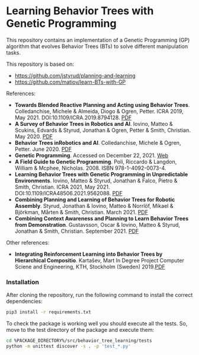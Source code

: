 # Learning Behavior Trees with Genetic Programming

This repository contains an implementation of a Genetic Programming (GP) algorithm 
that evolves Behavior Trees (BTs) to solve different manipulation tasks.

This repository is based on:
* https://github.com/jstyrud/planning-and-learning
* https://github.com/matiov/learn-BTs-with-GP

References:
* __Towards Blended Reactive Planning and Acting using Behavior Trees__.
  Colledanchise, Michele & Almeida, Diogo & Ogren, Petter.
  ICRA 2019, May 2021. DOI:10.1109/ICRA.2019.8794128. [PDF](https://arxiv.org/pdf/1611.00230.pdf)
* __A Survey of Behavior Trees in Robotics and AI__. 
  Iovino, Matteo & Scukins, Edvards & Styrud, Jonathan & Ogren, Petter & Smith, Christian. 
  May 2020. [PDF](https://arxiv.org/pdf/2005.05842.pdf)
* __Behavior Trees inRobotics and AI__.
  Colledanchise, Michele & Ogren, Petter. 
  June 2020. [PDF](https://arxiv.org/pdf/1709.00084.pdf)
* __Genetic Programming__. 
  Accessed on December 22, 2021. [Web](https://geneticprogramming.com)
* __A Field Guide to Genetic Programming__. 
  Poli, Riccardo & Langdon, William & Mcphee, Nicholas. 
  2008. ISBN 978-1-4092-0073-4.
* __Learning Behavior Trees with Genetic Programming in Unpredictable Environments__.
  Iovino, Matteo & Styrud, Jonathan & Falco, Pietro & Smith, Christian.
  ICRA 2021, May 2021. DOI:10.1109/ICRA48506.2021.9562088. [PDF](https://arxiv.org/pdf/2011.03252v1.pdf)
* __Combining Planning and Learning of Behavior Trees for Robotic Assembly__.
  Styrud, Jonathan & Iovino, Matteo & Norrlöf, Mikael & Björkman, Mårten & Smith, Christian. 
  March 2021. [PDF](https://arxiv.org/pdf/2103.09036v1.pdf) 
* __Combining Context Awareness and Planning to Learn Behavior Trees from Demonstration__. 
  Gustavsson, Oscar & Iovino, Matteo & Styrud, Jonathan & Smith, Christian. 
  September 2021. [PDF](https://arxiv.org/pdf/2109.07133.pdf)

Other references:
* __Integrating Reinforcement Learning into Behavior Trees by Hierarchical Compositio__.
  Kartašev, Mart 
  In Degree Project Computer Sciene and Engineering, KTH, Stockholm (Sweden) 
  2019.[PDF](https://www.diva-portal.org/smash/get/diva2:1368535/FULLTEXT01.pdf)

### Installation

After cloning the repository, run the following command to install the correct dependencies:

```bash
pip3 install -r requirements.txt
```

To check the package is working well you should execute all the tests. So, move to the 
test directory of the package and execute them:

```bash
cd %PACKAGE_DIRECTORY%/src/behavior_tree_learning/tests
python -m unittest discover -s . -p 'test_*.py'
```
